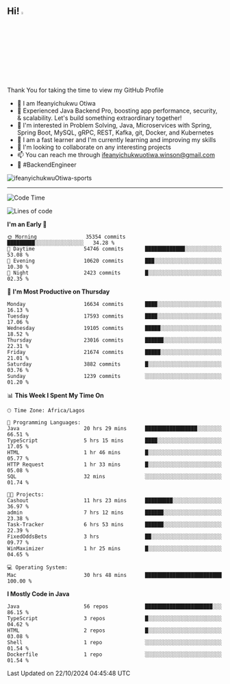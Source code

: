 <!-- BLOG-POST-LIST:START --><!-- BLOG-POST-LIST:END -->

## Hi! <img src="https://media.giphy.com/media/hvRJCLFzcasrR4ia7z/giphy.gif" width="4%"> 

Thank You for taking the time to view my GitHub Profile

- 👋 I am Ifeanyichukwu Otiwa
- 🚀 Experienced Java Backend Pro, boosting app performance, security, & scalability. Let's build something extraordinary together!
- 👀 I'm interested in Problem Solving, Java, Microservices with Spring, Spring Boot, MySQL, gRPC, REST, Kafka, git, Docker, and Kubernetes
- 🌱 I am a fast learner and I'm currently learning and improving my skills
- 💞️ I'm looking to collaborate on any interesting projects
- 📫 You can reach me through ifeanyichukwuotiwa.winson@gmail.com
- 🚀 #BackendEngineer

<p align="left" marginTop="10px"> <img src="https://komarev.com/ghpvc/?username=ifeanyichukwuOtiwa-sports&label=Profile%20views&color=0e75b6&style=for-the-badge" alt="ifeanyichukwuOtiwa-sports" /> </p>

***

<!--START_SECTION:waka-->
![Code Time](http://img.shields.io/badge/Code%20Time-3%2C012%20hrs%2029%20mins-blue)

![Lines of code](https://img.shields.io/badge/From%20Hello%20World%20I%27ve%20Written-25.2%20million%20lines%20of%20code-blue)

**I'm an Early 🐤** 

```text
🌞 Morning                35354 commits       █████████░░░░░░░░░░░░░░░░   34.28 % 
🌆 Daytime                54746 commits       █████████████░░░░░░░░░░░░   53.08 % 
🌃 Evening                10620 commits       ███░░░░░░░░░░░░░░░░░░░░░░   10.30 % 
🌙 Night                  2423 commits        █░░░░░░░░░░░░░░░░░░░░░░░░   02.35 % 
```
📅 **I'm Most Productive on Thursday** 

```text
Monday                   16634 commits       ████░░░░░░░░░░░░░░░░░░░░░   16.13 % 
Tuesday                  17593 commits       ████░░░░░░░░░░░░░░░░░░░░░   17.06 % 
Wednesday                19105 commits       █████░░░░░░░░░░░░░░░░░░░░   18.52 % 
Thursday                 23016 commits       ██████░░░░░░░░░░░░░░░░░░░   22.31 % 
Friday                   21674 commits       █████░░░░░░░░░░░░░░░░░░░░   21.01 % 
Saturday                 3882 commits        █░░░░░░░░░░░░░░░░░░░░░░░░   03.76 % 
Sunday                   1239 commits        ░░░░░░░░░░░░░░░░░░░░░░░░░   01.20 % 
```


📊 **This Week I Spent My Time On** 

```text
🕑︎ Time Zone: Africa/Lagos

💬 Programming Languages: 
Java                     20 hrs 29 mins      █████████████████░░░░░░░░   66.51 % 
TypeScript               5 hrs 15 mins       ████░░░░░░░░░░░░░░░░░░░░░   17.05 % 
HTML                     1 hr 46 mins        █░░░░░░░░░░░░░░░░░░░░░░░░   05.77 % 
HTTP Request             1 hr 33 mins        █░░░░░░░░░░░░░░░░░░░░░░░░   05.08 % 
SQL                      32 mins             ░░░░░░░░░░░░░░░░░░░░░░░░░   01.74 % 

🐱‍💻 Projects: 
Cashout                  11 hrs 23 mins      █████████░░░░░░░░░░░░░░░░   36.97 % 
admin                    7 hrs 12 mins       ██████░░░░░░░░░░░░░░░░░░░   23.38 % 
Task-Tracker             6 hrs 53 mins       ██████░░░░░░░░░░░░░░░░░░░   22.39 % 
FixedOddsBets            3 hrs               ██░░░░░░░░░░░░░░░░░░░░░░░   09.77 % 
WinMaximizer             1 hr 25 mins        █░░░░░░░░░░░░░░░░░░░░░░░░   04.65 % 

💻 Operating System: 
Mac                      30 hrs 48 mins      █████████████████████████   100.00 % 
```

**I Mostly Code in Java** 

```text
Java                     56 repos            ██████████████████████░░░   86.15 % 
TypeScript               3 repos             █░░░░░░░░░░░░░░░░░░░░░░░░   04.62 % 
HTML                     2 repos             █░░░░░░░░░░░░░░░░░░░░░░░░   03.08 % 
Shell                    1 repo              ░░░░░░░░░░░░░░░░░░░░░░░░░   01.54 % 
Dockerfile               1 repo              ░░░░░░░░░░░░░░░░░░░░░░░░░   01.54 % 
```




 Last Updated on 22/10/2024 04:45:48 UTC
<!--END_SECTION:waka-->

<!--
<p align="center">
![trophy](https://github-profile-trophy.vercel.app/?username=ifeanyichukwuOtiwa-sports&theme=onedark) (https://github.com/ryo-ma/github-profile-trophy)
</p>
-->

<!---
ifeanyi-otiwa/ifeanyi-otiwa is a ✨ special ✨ repository because its `README.md` (this file) appears on your GitHub profile.
You can click the Preview link to take a look at your changes.
--->
